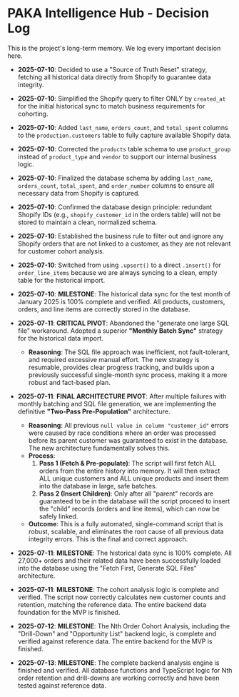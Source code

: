 # PAKA Intelligence Hub - Decision Log

This is the project's long-term memory. We log every important decision here.

- **2025-07-10**: Decided to use a "Source of Truth Reset" strategy, fetching all historical data directly from Shopify to guarantee data integrity.

- **2025-07-10**: Simplified the Shopify query to filter ONLY by `created_at` for the initial historical sync to match business requirements for cohorting.

- **2025-07-10**: Added `last_name`, `orders_count`, and `total_spent` columns to the `production.customers` table to fully capture available Shopify data.

- **2025-07-10**: Corrected the `products` table schema to use `product_group` instead of `product_type` and `vendor` to support our internal business logic.

- **2025-07-10**: Finalized the database schema by adding `last_name`, `orders_count`, `total_spent`, and `order_number` columns to ensure all necessary data from Shopify is captured.

- **2025-07-10**: Confirmed the database design principle: redundant Shopify IDs (e.g., `shopify_customer_id` in the orders table) will not be stored to maintain a clean, normalized schema.

- **2025-07-10**: Established the business rule to filter out and ignore any Shopify orders that are not linked to a customer, as they are not relevant for customer cohort analysis.

- **2025-07-10**: Switched from using `.upsert()` to a direct `.insert()` for `order_line_items` because we are always syncing to a clean, empty table for the historical import.

- **2025-07-10**: **MILESTONE**: The historical data sync for the test month of January 2025 is 100% complete and verified. All products, customers, orders, and line items are correctly stored in the database.

- **2025-07-11**: **CRITICAL PIVOT**: Abandoned the "generate one large SQL file" workaround. Adopted a superior **"Monthly Batch Sync"** strategy for the historical data import.
    - **Reasoning**: The SQL file approach was inefficient, not fault-tolerant, and required excessive manual effort. The new strategy is resumable, provides clear progress tracking, and builds upon a previously successful single-month sync process, making it a more robust and fact-based plan.
    
- **2025-07-11**: **FINAL ARCHITECTURE PIVOT**: After multiple failures with monthly batching and SQL file generation, we are implementing the definitive **"Two-Pass Pre-Population"** architecture.
    - **Reasoning**: All previous `null value in column "customer_id"` errors were caused by race conditions where an order was processed before its parent customer was guaranteed to exist in the database. The new architecture fundamentally solves this.
    - **Process**:
        1.  **Pass 1 (Fetch & Pre-populate)**: The script will first fetch ALL orders from the entire history into memory. It will then extract ALL unique customers and ALL unique products and insert them into the database in large, safe batches.
        2.  **Pass 2 (Insert Children)**: Only after all "parent" records are guaranteed to be in the database will the script proceed to insert the "child" records (orders and line items), which can now be safely linked.
    - **Outcome**: This is a fully automated, single-command script that is robust, scalable, and eliminates the root cause of all previous data integrity errors. This is the final and correct approach.

- **2025-07-11**: **MILESTONE**: The historical data sync is 100% complete. All 27,000+ orders and their related data have been successfully loaded into the database using the "Fetch First, Generate SQL Files" architecture.

- **2025-07-11**: **MILESTONE**: The cohort analysis logic is complete and verified. The script now correctly calculates new customer counts and retention, matching the reference data. The entire backend data foundation for the MVP is finished.

- **2025-07-12**: **MILESTONE**: The Nth Order Cohort Analysis, including the "Drill-Down" and "Opportunity List" backend logic, is complete and verified against reference data. The entire backend for the MVP is finished.

- **2025-07-13**: **MILESTONE**: The complete backend analysis engine is finished and verified. All database functions and TypeScript logic for Nth order retention and drill-downs are working correctly and have been tested against reference data.